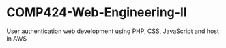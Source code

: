 # COMP424-Web-Engineering-II
User authentication web development using PHP, CSS, JavaScript and host in AWS
